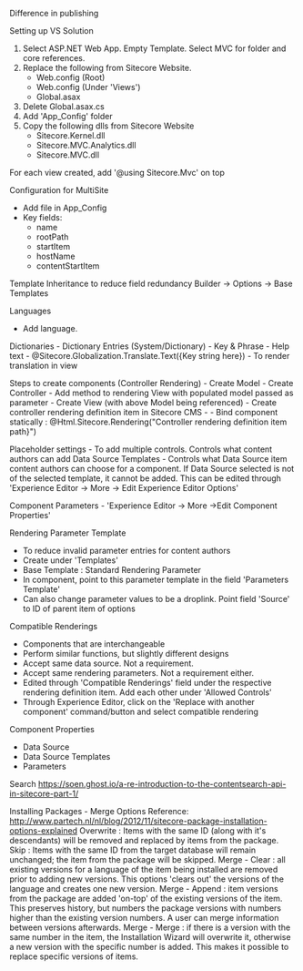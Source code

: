 Difference in publishing

Setting up VS Solution
1. Select ASP.NET Web App. Empty Template. Select MVC for folder and core references.
2. Replace the following from Sitecore Website.
    - Web.config (Root)
    - Web.config (Under 'Views')
    - Global.asax
3. Delete Global.asax.cs
4. Add 'App_Config' folder
5. Copy the following dlls from Sitecore Website
    - Sitecore.Kernel.dll
    - Sitecore.MVC.Analytics.dll
    - Sitecore.MVC.dll

For each view created, add '@using Sitecore.Mvc' on top

Configuration for MultiSite
- Add file in App_Config
- Key fields: 
    - name
    - rootPath
    - startItem
    - hostName
    - contentStartItem

Template Inheritance to reduce field redundancy
Builder -> Options -> Base Templates

Languages
- Add language.

Dictionaries 
    - Dictionary Entries (System/Dictionary) - Key & Phrase
    - Help text
    - @Sitecore.Globalization.Translate.Text({Key string here}) - To render translation in view

Steps to create components (Controller Rendering)
    - Create Model
    - Create Controller - Add method to rendering View with populated model passed as parameter
    - Create View (with above Model being referenced)
    - Create controller rendering definition item in Sitecore CMS - 
    - Bind component statically : @Html.Sitecore.Rendering("Controller rendering definition item path}") 

Placeholder settings - To add multiple controls. Controls what content authors can add
Data Source Templates - Controls what Data Source item content authors can choose for a component. If Data Source selected is not of the selected template, it cannot be added. This can be edited through 'Experience Editor -> More -> Edit Experience Editor Options'

Component Parameters - 'Experience Editor -> More ->Edit Component Properties'

Rendering Parameter Template 
- To reduce invalid parameter entries for content authors 
- Create under 'Templates'
- Base Template : Standard Rendering Parameter
- In component, point to this parameter template in the field 'Parameters Template'
- Can also change parameter values to be a droplink. Point field 'Source' to ID of parent item of options

Compatible Renderings
- Components that are interchangeable
- Perform similar functions, but slightly different designs
- Accept same data source. Not a requirement.
- Accept same rendering parameters. Not a requirement either.
- Edited through 'Compatible Renderings' field under the respective rendering definition item. Add each other under 'Allowed Controls'
- Through Experience Editor, click on the 'Replace with another component' command/button and select compatible rendering

Component Properties
- Data Source
- Data Source Templates
- Parameters

Search
https://soen.ghost.io/a-re-introduction-to-the-contentsearch-api-in-sitecore-part-1/

Installing Packages - Merge Options
Reference: http://www.partech.nl/nl/blog/2012/11/sitecore-package-installation-options-explained
Overwrite :	Items with the same ID (along with it's descendants) will be removed and replaced by items from the package. 
Skip :	Items with the same ID from the target database will remain unchanged; the item from the package will be skipped.
Merge - Clear :	all existing versions for a language of the item being installed are removed prior to adding new versions. This options 'clears out' the versions of the language and creates one new version.
Merge - Append :	item versions from the package are added 'on-top' of the existing versions of the item. This preserves history, but numbers the package versions with numbers higher than the existing version numbers. A user can merge information between versions afterwards.
Merge - Merge :	if there is a version with the same number in the item, the Installation Wizard will overwrite it, otherwise a new version with the specific number is added. This makes it possible to replace specific versions of items.




